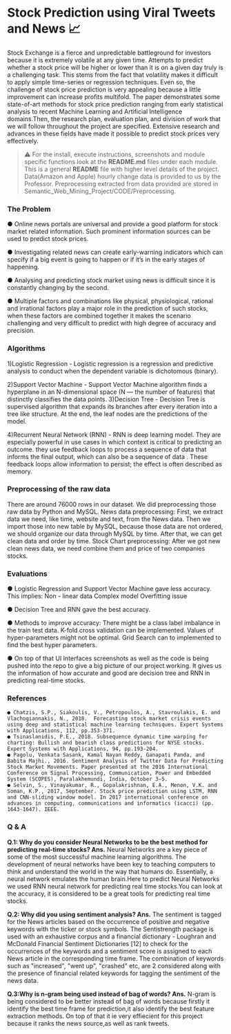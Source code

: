 # Stock Prediction using Viral Tweets and News :chart_with_upwards_trend: 
Stock Exchange is a fierce and unpredictable battleground for investors because it is extremely volatile at any given time. Attempts to predict whether a stock price will be higher or lower than it is on a given day truly is a challenging task. This stems from the fact that volatility makes it difficult to apply simple time-series or regression techniques. Even so, the challenge of stock price prediction is very appealing because a little improvement can increase profits multifold. The paper demonstrates some state-of-art methods for stock price prediction ranging from early statistical analysis to recent Machine Learning and Artificial Intelligence domains.Then, the research plan, evaluation plan, and division of work that we will follow throughout the project are specified. Extensive research and advances in these fields have made it possible to predict stock prices very effectively.

> :warning: For the install, execute instructions, screenshots and module specific functions look at the **README.md** files under each module.
> This is a general **README** file with higher level details of the project.
> Data(Amazon and Apple) hourly change data is provided to us by the Professor.
> Preprocessing extracted from data provided are stored in Semantic_Web_Mining_Project/CODE/Preprocessing.

### The Problem

● Online news portals are universal and provide a good platform for stock market related information. Such prominent information sources can be used to predict stock prices.

● Investigating related news can create early-warning indicators which can specify if a big event is going to happen or if it’s in the early stages of happening. 

● Analysing and predicting stock market using  news is difficult since it is constantly changing by the second.

● Multiple factors and combinations like physical, physiological, rational and irrational factors play a major role in the prediction of such stocks, when these factors are combined together it makes the scenario challenging and very difficult to predict with high degree of accuracy and precision.


### Algorithms

1)Logistic Regression - Logistic regression is a regression and predictive analysis to conduct when the dependent variable is dichotomous (binary).  

2)Support Vector Machine - Support Vector Machine algorithm finds a hyperplane in an N-dimensional space (N — the number of features) that distinctly classifies the data points.
3)Decision Tree - Decision Tree is supervised algorithm that expands its branches after every iteration into a tree like structure. At the end, the leaf nodes are the predictions of the model.

4)Recurrent Neural Network (RNN) - RNN is deep learning model. They are especially powerful in use cases in which context is critical to predicting an outcome. they use feedback loops to process a sequence of data that informs the final output, which can also be a sequence of data . These feedback loops allow information to persist; the effect is often described as memory.

### Preprocessing of the raw data 
There are around 76000 rows in our dataset.
We did preprocessing those raw data by Python and MySQL.
News data preprocessing: First, we extract data we need, like time, website and text, from the News data. Then we import those into new table by MySQL, because those data are not ordered, we should organize our data through MySQL by time. After that, we can get clean data and order by time. 
Stock Chart preprocessing: After we got new clean news data, we need combine them and price of two companies stocks. 


### Evaluations
● Logistic Regression and Support Vector Machine gave less accuracy. This implies:
Non - linear data
Complex model
Overfitting issue

● Decision Tree and RNN gave the best accuracy.

● Methods to improve accuracy:
There might be a class label imbalance in the train test data. K-fold cross validation can be implemented.
Values of hyper-parameters might not be optimal. Grid Search can to implemented to find the best hyper parameters.  

● On top of that UI Interfaces screenshots as well as the code is being pushed into the repo to give a big picture of our project working. It gives us the information of how accurate and good are decision tree and RNN in predicting real-time stocks.

### References

```
● Chatzis, S.P., Siakoulis, V., Petropoulos, A., Stavroulakis, E. and Vlachogiannakis, N., 2018.  Forecasting stock market crisis events using deep and statistical machine learning techniques. Expert Systems with Applications, 112, pp.353-371.
● Tsinaslanidis, P.E., 2018. Subsequence dynamic time warping for charting: Bullish and bearish class predictions for NYSE stocks. Expert Systems with Applications, 94, pp.193-204.
● Pagolu, Venkata Sasank, Kamal Nayan Reddy, Ganapati Panda, and Babita Majhi., 2016. Sentiment Analysis of Twitter Data for Predicting Stock Market Movements. Paper presented at the 2016 International Conference on Signal Processing, Communication, Power and Embedded System (SCOPES), Paralakhemundi, India, October 3–5.
● Selvin, S., Vinayakumar, R., Gopalakrishnan, E.A., Menon, V.K. and Soman, K.P., 2017, September. Stock price prediction using LSTM, RNN and CNN-sliding window model. In 2017 international conference on advances in computing, communications and informatics (icacci) (pp. 1643-1647). IEEE.
```

### Q & A

**Q.1:  Why do you consider Neural Networks to be the best method for predicting real-time stocks? 
Ans.** Neural Networks are a key piece of some of the most successful machine learning algorithms. The development of neural networks have been key to teaching computers to think and understand the world in the way that humans do. Essentially, a neural network emulates the human brain.Here to predict Neural Networks we used RNN neural network for predicting real time stocks.You can look at the accuracy, it is considered to be a great tools for predicting real time stocks.

**Q.2: Why did you using sentiment analysis?
Ans.** The sentiment is tagged for the News articles based on the occurrence of positive and negative keywords
with the ticker or stock symbols. The Sentistrength package is used with an exhaustive corpus and a financial dictionary - Loughran
and McDonald Financial Sentiment Dictionaries [12] to check for the occurrences of the keywords and a sentiment score is assigned
to each News article in the corresponding time frame. The combination of keywords such as "increased", "went up", "crashed" etc, are
2 considered along with the presence of financial related keywords for tagging the sentiment of the news data.

**Q.3:Why is n-gram being used instead of bag of words?
Ans.** N-gram is being considered to be better instead of bag of words because firstly it identify the best time frame for prediction,it also identify the best feature extraction methods. On top of that it ie very effiecient for this project because it ranks the news source,as well as rank tweets.


